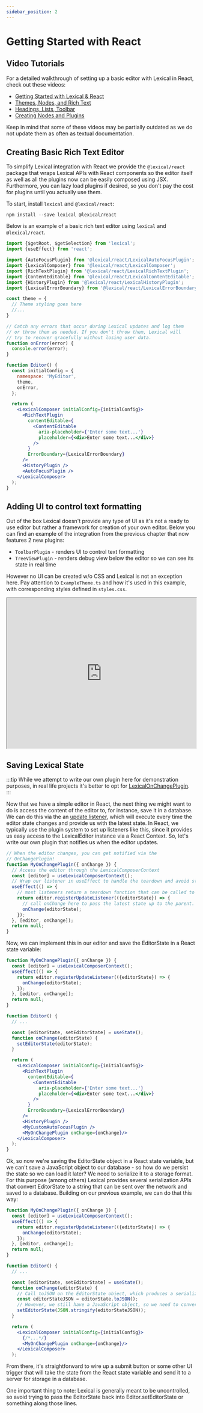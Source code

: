 ```yaml
---
sidebar_position: 2
---
```


# Getting Started with React

## Video Tutorials

For a detailed walkthrough of setting up a basic editor with Lexical in React, check out these videos:

* [Getting Started with Lexical & React](https://www.youtube.com/watch?v=qIqxvk2qcmo)
* [Themes, Nodes, and Rich Text](https://www.youtube.com/watch?v=pIBUFYd9zJY)
* [Headings, Lists, Toolbar](https://www.youtube.com/watch?v=5sRh_WXw0WI)
* [Creating Nodes and Plugins](https://www.youtube.com/watch?v=abZNazybzvs)

Keep in mind that some of these videos may be partially outdated as we do not update them as often as textual documentation.

## Creating Basic Rich Text Editor

To simplify Lexical integration with React we provide the `@lexical/react` package that wraps Lexical APIs with React components so the editor itself as well as all the plugins now can be easily composed using JSX.
Furthermore, you can lazy load plugins if desired, so you don't pay the cost for plugins until you actually use them.

To start, install `lexical` and `@lexical/react`:

```
npm install --save lexical @lexical/react
```

Below is an example of a basic rich text editor using `lexical` and `@lexical/react`.

```jsx
import {$getRoot, $getSelection} from 'lexical';
import {useEffect} from 'react';

import {AutoFocusPlugin} from '@lexical/react/LexicalAutoFocusPlugin';
import {LexicalComposer} from '@lexical/react/LexicalComposer';
import {RichTextPlugin} from '@lexical/react/LexicalRichTextPlugin';
import {ContentEditable} from '@lexical/react/LexicalContentEditable';
import {HistoryPlugin} from '@lexical/react/LexicalHistoryPlugin';
import {LexicalErrorBoundary} from '@lexical/react/LexicalErrorBoundary';

const theme = {
  // Theme styling goes here
  //...
}

// Catch any errors that occur during Lexical updates and log them
// or throw them as needed. If you don't throw them, Lexical will
// try to recover gracefully without losing user data.
function onError(error) {
  console.error(error);
}

function Editor() {
  const initialConfig = {
    namespace: 'MyEditor',
    theme,
    onError,
  };

  return (
    <LexicalComposer initialConfig={initialConfig}>
      <RichTextPlugin
        contentEditable={
          <ContentEditable
            aria-placeholder={'Enter some text...'}
            placeholder={<div>Enter some text...</div>}
          />
        }
        ErrorBoundary={LexicalErrorBoundary}
      />
      <HistoryPlugin />
      <AutoFocusPlugin />
    </LexicalComposer>
  );
}
```

## Adding UI to control text formatting

Out of the box Lexical doesn't provide any type of UI as it's not a ready to use editor but rather a framework for creation of your own editor.
Below you can find an example of the integration from the previous chapter that now features 2 new plugins:
- `ToolbarPlugin` - renders UI to control text formatting
- `TreeViewPlugin` - renders debug view below the editor so we can see its state in real time

However no UI can be created w/o CSS and Lexical is not an exception here. Pay attention to `ExampleTheme.ts` and how it's used in this example, with corresponding styles defined in `styles.css`.

<iframe width="100%" height="400" src="https://stackblitz.com/github/facebook/lexical/tree/main/examples/react-rich?embed=1&file=src%2FApp.tsx&terminalHeight=0&ctl=1" sandbox="allow-forms allow-modals allow-popups allow-popups-to-escape-sandbox allow-presentation allow-same-origin allow-scripts"></iframe>


## Saving Lexical State

:::tip
While we attempt to write our own plugin here for demonstration purposes, in real life projects it's better to opt for [LexicalOnChangePlugin](/docs/react/plugins#lexicalonchangeplugin).
:::

Now that we have a simple editor in React, the next thing we might want to do is access the content of the editor to, for instance,
save it in a database. We can do this via the an [update listener](https://lexical.dev/docs/concepts/listeners#registerupdatelistener), which will execute every time the editor state changes and provide us with the latest state. In React, we typically use the plugin system to set up listeners like this, since it provides us easy access to the LexicalEditor instance via a React Context. So, let's write our own plugin that notifies us when the editor updates.

```jsx
// When the editor changes, you can get notified via the
// OnChangePlugin!
function MyOnChangePlugin({ onChange }) {
  // Access the editor through the LexicalComposerContext
  const [editor] = useLexicalComposerContext();
  // Wrap our listener in useEffect to handle the teardown and avoid stale references.
  useEffect(() => {
    // most listeners return a teardown function that can be called to clean them up.
    return editor.registerUpdateListener(({editorState}) => {
      // call onChange here to pass the latest state up to the parent.
      onChange(editorState);
    });
  }, [editor, onChange]);
  return null;
}
```

Now, we can implement this in our editor and save the EditorState in a React state variable:

```jsx
function MyOnChangePlugin({ onChange }) {
  const [editor] = useLexicalComposerContext();
  useEffect(() => {
    return editor.registerUpdateListener(({editorState}) => {
      onChange(editorState);
    });
  }, [editor, onChange]);
  return null;
}

function Editor() {
  // ...

  const [editorState, setEditorState] = useState();
  function onChange(editorState) {
    setEditorState(editorState);
  }

  return (
    <LexicalComposer initialConfig={initialConfig}>
      <RichTextPlugin
        contentEditable={
          <ContentEditable
            aria-placeholder={'Enter some text...'}
            placeholder={<div>Enter some text...</div>}
          />
        }
        ErrorBoundary={LexicalErrorBoundary}
      />
      <HistoryPlugin />
      <MyCustomAutoFocusPlugin />
      <MyOnChangePlugin onChange={onChange}/>
    </LexicalComposer>
  );
}

```
Ok, so now we're saving the EditorState object in a React state variable, but we can't save a JavaScript object to our database - so how do we persist the state so we can load it later? We need to serialize it to a storage format. For this purpose (among others) Lexical provides several serialization APIs that convert EditorState to a string that can be sent over the network and saved to a database. Building on our previous example, we can do that this way:

```jsx
function MyOnChangePlugin({ onChange }) {
  const [editor] = useLexicalComposerContext();
  useEffect(() => {
    return editor.registerUpdateListener(({editorState}) => {
      onChange(editorState);
    });
  }, [editor, onChange]);
  return null;
}

function Editor() {
  // ...

  const [editorState, setEditorState] = useState();
  function onChange(editorState) {
    // Call toJSON on the EditorState object, which produces a serialization safe string
    const editorStateJSON = editorState.toJSON();
    // However, we still have a JavaScript object, so we need to convert it to an actual string with JSON.stringify
    setEditorState(JSON.stringify(editorStateJSON));
  }

  return (
    <LexicalComposer initialConfig={initialConfig}>
      {/*...*/}
      <MyOnChangePlugin onChange={onChange}/>
    </LexicalComposer>
  );

```

From there, it's straightforward to wire up a submit button or some other UI trigger that will take the state from the React state variable and send it to a server for storage in a database.

One important thing to note: Lexical is generally meant to be uncontrolled, so avoid trying to pass the EditorState back into Editor.setEditorState or something along those lines.
